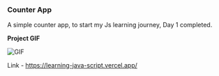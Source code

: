### Counter App

A simple counter app, to start my Js learning journey, Day 1 completed.

**Project GIF**

![GIF](https://github.com/shuklaritvik06/LearningJavaScript/blob/main/Day%201/images/Day1.gif)

Link - https://learning-java-script.vercel.app/

